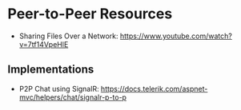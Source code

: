 # Peer-to-Peer Resources
- Sharing Files Over a Network: https://www.youtube.com/watch?v=7tf14VpeHlE

## Implementations
- P2P Chat using SignalR: https://docs.telerik.com/aspnet-mvc/helpers/chat/signalr-p-to-p
